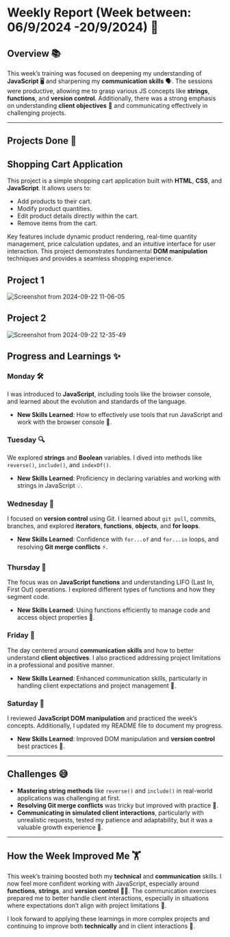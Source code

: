 # Weekly Report (Week between: 06/9/2024 -20/9/2024) 🚀

## Overview 📚
This week’s training was focused on deepening my understanding of **JavaScript** 🖥️ and sharpening my **communication skills** 🗣️. The sessions were productive, allowing me to grasp various JS concepts like **strings**, **functions**, and **version control**. Additionally, there was a strong emphasis on understanding **client objectives** 🎯 and communicating effectively in challenging projects.

---
## Projects Done 🌴
## Shopping Cart Application

This project is a simple shopping cart application built with **HTML**, **CSS**, and **JavaScript**. It allows users to:

- Add products to their cart.
- Modify product quantities.
- Edit product details directly within the cart.
- Remove items from the cart.

Key features include dynamic product rendering, real-time quantity management, price calculation updates, and an intuitive interface for user interaction. This project demonstrates fundamental **DOM manipulation** techniques and provides a seamless shopping experience.
## Project 1
![Screenshot from 2024-09-22 11-06-05](https://github.com/user-attachments/assets/ac8e64d4-9813-4979-9c88-bd5ee0dd042e)

## Project 2
![Screenshot from 2024-09-22 12-35-49](https://github.com/user-attachments/assets/2f3a9d52-80ca-4244-abc9-42b997f9c5cf)

## Progress and Learnings ✨

### Monday 🛠️
I was introduced to **JavaScript**, including tools like the browser console, and learned about the evolution and standards of the language.
- **New Skills Learned**: How to effectively use tools that run JavaScript and work with the browser console 🧰.

### Tuesday 🔍
We explored **strings** and **Boolean** variables. I dived into methods like `reverse()`, `include()`, and `indexOf()`.
- **New Skills Learned**: Proficiency in declaring variables and working with strings in JavaScript 💡.

### Wednesday 🔄
I focused on **version control** using Git. I learned about `git pull`, commits, branches, and explored **iterators**, **functions**, **objects**, and **for loops**.
- **New Skills Learned**: Confidence with `for...of` and `for...in` loops, and resolving **Git merge conflicts** ⚡.

### Thursday 🧠
The focus was on **JavaScript functions** and understanding LIFO (Last In, First Out) operations. I explored different types of functions and how they segment code.
- **New Skills Learned**: Using functions efficiently to manage code and access object properties 🧩.

### Friday 💬
The day centered around **communication skills** and how to better understand **client objectives**. I also practiced addressing project limitations in a professional and positive manner.
- **New Skills Learned**: Enhanced communication skills, particularly in handling client expectations and project management 🎯.

### Saturday 🔧
I reviewed **JavaScript DOM manipulation** and practiced the week’s concepts. Additionally, I updated my README file to document my progress.
- **New Skills Learned**: Improved DOM manipulation and **version control** best practices 📘.

---

## Challenges 😅

- **Mastering string methods** like `reverse()` and `include()` in real-world applications was challenging at first.
- **Resolving Git merge conflicts** was tricky but improved with practice 🔄.
- **Communicating in simulated client interactions**, particularly with unrealistic requests, tested my patience and adaptability, but it was a valuable growth experience 🌱.

---

## How the Week Improved Me 🏋️

This week’s training boosted both my **technical** and **communication** skills. I now feel more confident working with JavaScript, especially around **functions**, **strings**, and **version control** 🧑‍💻. The communication exercises prepared me to better handle client interactions, especially in situations where expectations don’t align with project limitations 🎯.

I look forward to applying these learnings in more complex projects and continuing to improve both **technically** and in client interactions 💪.
